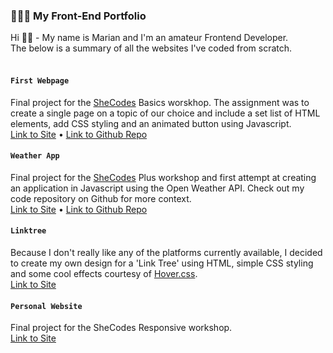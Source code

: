 ### 👩🏼‍💻 My Front-End Portfolio

Hi 👋🏻 - My name is Marian and I'm an amateur Frontend Developer. <br>
The below is a summary of all the websites I've coded from scratch. 
<br>
<br>


#### `First Webpage` <br>
Final project for the [SheCodes](https://www.shecodes.io/graduates/12677-marian-eerens) Basics worskhop. The assignment was to create a single page on a topic of our choice and include a set list of HTML elements, add CSS styling and an animated button using Javascript. <br>
[Link to Site](https://meerens-dataviz.netlify.app/) • [Link to Github Repo](https://github.com/meerens/shecodes-basics) 


#### `Weather App`<br>
Final project for the [SheCodes](https://www.shecodes.io/graduates/12677-marian-eerens) Plus workshop and first attempt at creating an application in Javascript using the Open Weather API. Check out my code repository on Github for more context. <br>
[Link to Site](https://meerens-weatherapp.netlify.app/) • [Link to Github Repo](https://github.com/meerens/shecodes-basics) 

#### `Linktree`<br>
Because I don't really like any of the platforms currently available, I decided to create my own design for a 'Link Tree' using HTML, simple CSS styling and some cool effects courtesy of [Hover.css](https://ianlunn.github.io/Hover/). <br>
[Link to Site](https://www.marianeerens.link/)

#### `Personal Website`<br>
Final project for the SheCodes Responsive workshop. <br>
[Link to Site](https://meerens-shecodesportfolio.netlify.app/)

 
